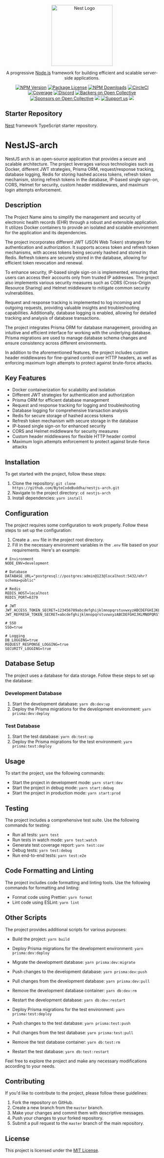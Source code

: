 <p align="center">
  <a href="http://nestjs.com/" target="blank"><img src="https://nestjs.com/img/logo-small.svg" width="200" alt="Nest Logo" /></a>
</p>

[circleci-image]: https://img.shields.io/circleci/build/github/nestjs/nest/master?token=abc123def456
[circleci-url]: https://circleci.com/gh/nestjs/nest

  <p align="center">A progressive <a href="http://nodejs.org" target="_blank">Node.js</a> framework for building efficient and scalable server-side applications.</p>
    <p align="center">
<a href="https://www.npmjs.com/~nestjscore" target="_blank"><img src="https://img.shields.io/npm/v/@nestjs/core.svg" alt="NPM Version" /></a>
<a href="https://www.npmjs.com/~nestjscore" target="_blank"><img src="https://img.shields.io/npm/l/@nestjs/core.svg" alt="Package License" /></a>
<a href="https://www.npmjs.com/~nestjscore" target="_blank"><img src="https://img.shields.io/npm/dm/@nestjs/common.svg" alt="NPM Downloads" /></a>
<a href="https://circleci.com/gh/nestjs/nest" target="_blank"><img src="https://img.shields.io/circleci/build/github/nestjs/nest/master" alt="CircleCI" /></a>
<a href="https://coveralls.io/github/nestjs/nest?branch=master" target="_blank"><img src="https://coveralls.io/repos/github/nestjs/nest/badge.svg?branch=master#9" alt="Coverage" /></a>
<a href="https://discord.gg/G7Qnnhy" target="_blank"><img src="https://img.shields.io/badge/discord-online-brightgreen.svg" alt="Discord"/></a>
<a href="https://opencollective.com/nest#backer" target="_blank"><img src="https://opencollective.com/nest/backers/badge.svg" alt="Backers on Open Collective" /></a>
<a href="https://opencollective.com/nest#sponsor" target="_blank"><img src="https://opencollective.com/nest/sponsors/badge.svg" alt="Sponsors on Open Collective" /></a>
  <a href="https://paypal.me/kamilmysliwiec" target="_blank"><img src="https://img.shields.io/badge/Donate-PayPal-ff3f59.svg"/></a>
    <a href="https://opencollective.com/nest#sponsor"  target="_blank"><img src="https://img.shields.io/badge/Support%20us-Open%20Collective-41B883.svg" alt="Support us"></a>
  <a href="https://twitter.com/nestframework" target="_blank"><img src="https://img.shields.io/twitter/follow/nestframework.svg?style=social&label=Follow"></a>
</p>
  <!--[![Backers on Open Collective](https://opencollective.com/nest/backers/badge.svg)](https://opencollective.com/nest#backer)
  [![Sponsors on Open Collective](https://opencollective.com/nest/sponsors/badge.svg)](https://opencollective.com/nest#sponsor)-->

## Starter Repository

[Nest](https://github.com/nestjs/nest) framework TypeScript starter repository.

# NestJS-arch

NestJS arch is an open-source application that provides a secure and scalable architecture. The project leverages various technologies such as Docker, different JWT strategies, Prisma ORM, request/response tracking, database logging, Redis for storing hashed access tokens, refresh token mechanism, storing refresh tokens in the database, IP-based single sign-on, CORS, Helmet for security, custom header middlewares, and maximum login attempts enforcement.

## Description

The Project Name aims to simplify the management and security of electronic health records (EHR) through a robust and extensible application. It utilizes Docker containers to provide an isolated and scalable environment for the application and its dependencies.

The project incorporates different JWT (JSON Web Token) strategies for authentication and authorization. It supports access token and refresh token mechanisms, with access tokens being securely hashed and stored in Redis. Refresh tokens are securely stored in the database, allowing for efficient token revocation and renewal.

To enhance security, IP-based single sign-on is implemented, ensuring that users can access their accounts only from trusted IP addresses. The project also implements various security measures such as CORS (Cross-Origin Resource Sharing) and Helmet middleware to mitigate common security vulnerabilities.

Request and response tracking is implemented to log incoming and outgoing requests, providing valuable insights and troubleshooting capabilities. Additionally, database logging is enabled, allowing for detailed tracking and analysis of database transactions.

The project integrates Prisma ORM for database management, providing an intuitive and efficient interface for working with the underlying database. Prisma migrations are used to manage database schema changes and ensure consistency across different environments.

In addition to the aforementioned features, the project includes custom header middlewares for fine-grained control over HTTP headers, as well as enforcing maximum login attempts to protect against brute-force attacks.

## Key Features

- Docker containerization for scalability and isolation
- Different JWT strategies for authentication and authorization
- Prisma ORM for efficient database management
- Request and response tracking for logging and troubleshooting
- Database logging for comprehensive transaction analysis
- Redis for secure storage of hashed access tokens
- Refresh token mechanism with secure storage in the database
- IP-based single sign-on for enhanced security
- CORS and Helmet middleware for security measures
- Custom header middlewares for flexible HTTP header control
- Maximum login attempts enforcement to protect against brute-force attacks

## Installation

To get started with the project, follow these steps:

1. Clone the repository: `git clone https://github.com/ByteCodeBuddha/nestjs-arch.git`
2. Navigate to the project directory: `cd nestjs-arch`
3. Install dependencies: `yarn install`

## Configuration

The project requires some configuration to work properly. Follow these steps to set up the configuration:

1. Create a `.env` file in the project root directory.
2. Fill in the necessary environment variables in the `.env` file based on your requirements. Here's an example:

```dotenv
# Environment
NODE_ENV=development

# Database
DATABASE_URL="postgresql://postgres:admin@123@localhost:5432/ehr?schema=public"

# Redis
REDIS_HOST=localhost
REDIS_PORT=6379

# JWT
JWT_ACCESS_TOKEN_SECRET=123456789abcdefghijklmnopqrstuvwxyzABCDEFGHIJKLMNOPQRSTU
JWT_REFRESH_TOKEN_SECRET=abcdefghijklmnopqrstuvwxyzABCDEFGHIJKLMNOPQRSTU123456789

# SSO
SSO=true

# Logging
DB_LOGGING=true
REQUEST_RESPONSE_LOGGING=true
SECURITY_LOGGING=true
```

## Database Setup

The project uses a database for data storage. Follow these steps to set up the database:

### Development Database

1. Start the development database: `yarn db:dev:up` <!-- Start the development database container -->
2. Deploy the Prisma migrations for the development environment: `yarn prisma:dev:deploy` <!-- Deploy Prisma migrations for development -->

### Test Database

1. Start the test database: `yarn db:test:up` <!-- Start the test database container -->
2. Deploy the Prisma migrations for the test environment: `yarn prisma:test:deploy` <!-- Deploy Prisma migrations for testing -->

## Usage

To start the project, use the following commands:

- Start the project in development mode: `yarn start:dev` <!-- Start the project in development mode -->
- Start the project in debug mode: `yarn start:debug` <!-- Start the project in debug mode -->
- Start the project in production mode: `yarn start:prod` <!-- Start the project in production mode -->

## Testing

The project includes a comprehensive test suite. Use the following commands for testing:

- Run all tests: `yarn test` <!-- Run all tests -->
- Run tests in watch mode: `yarn test:watch` <!-- Run tests in watch mode -->
- Generate test coverage report: `yarn test:cov` <!-- Generate test coverage report -->
- Debug tests: `yarn test:debug` <!-- Debug tests -->
- Run end-to-end tests: `yarn test:e2e` <!-- Run end-to-end tests -->

## Code Formatting and Linting

The project includes code formatting and linting tools. Use the following commands for formatting and linting:

- Format code using Prettier: `yarn format` <!-- Format code using Prettier -->
- Lint code using ESLint: `yarn lint` <!-- Lint code using ESLint -->

## Other Scripts

The project provides additional scripts for various purposes:

- Build the project: `yarn build` <!-- Build the project -->
- Deploy Prisma migrations for the development environment: `yarn prisma:dev:deploy` <!-- Deploy Prisma migrations for development -->
- Migrate the development database: `yarn prisma:dev:migrate` <!-- Migrate development database -->
- Push changes to the development database: `yarn prisma:dev:push` <!-- Push changes to development database -->
- Pull changes from the development database: `yarn prisma:dev:pull` <!-- Pull changes from development database -->

- Remove the development database container: `yarn db:dev:rm` <!-- Remove development database container -->
- Restart the development database: `yarn db:dev:restart` <!-- Restart development database -->
- Deploy Prisma migrations for the test environment: `yarn prisma:test:deploy` <!-- Deploy Prisma migrations for testing -->
- Push changes to the test database: `yarn prisma:test:push` <!-- Push changes to test database -->
- Pull changes from the test database: `yarn prisma:test:pull` <!-- Pull changes from test database -->
- Remove the test database container: `yarn db:test:rm` <!-- Remove test database container -->
- Restart the test database: `yarn db:test:restart` <!-- Restart test database -->

Feel free to explore the project and make any necessary modifications according to your needs.

## Contributing

If you'd like to contribute to the project, please follow these guidelines:

1. Fork the repository on GitHub.
2. Create a new branch from the `master` branch.
3. Make your changes and commit them with descriptive messages.
4. Push your changes to your forked repository.
5. Submit a pull request to the `master` branch of the main repository.

## License

This project is licensed under the [MIT License](LICENSE).

